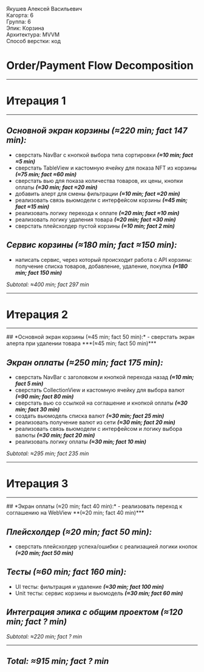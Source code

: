 Якушев Алексей Васильевич
<br /> Кагорта: 6
<br /> Группа: 6
<br /> Эпик: Корзина
<br /> Архитектура: MVVM
<br /> Способ верстки: код

# Order/Payment Flow Decomposition
<hr>

# Итерация 1
<hr>

## *Основной экран корзины (≈220 min; fact 147 min):*
 - сверстать NavBar с кнопкой выбора типа сортировки ***(≈10 min; fact ≈5 min)***
 - сверстать TableView и кастомную ячейку для показа NFT из корзины ***(≈75 min; fact ≈60 min)***
 - сверстать вью для показа количества товаров, их цены, кнопки оплаты ***(≈30 min; fact ≈20 min)***
 - добавить алерт для смены фильтрации ***(≈10 min; fact ≈20 min)***
 - реализовать связь вьюмодели с интерфейсом корзины ***(≈45 min; fact ≈15 min)***
 - реализовать логику перехода к оплате ***(≈20 min; fact ≈10 min)***
 - реализовать логику удаления товара ***(≈20 min; fact ≈30 min)***
 - сверстать плейсхолдер пустой корзины ***(≈10 min; fact 2 min)***

## *Сервис корзины (≈180 min; fact ≈150 min):*
 - написать сервис, через который происходит работа с API корзины: получение списка товаров, добавление, удаление, покупка ***(≈180 min; fact 150 min)***

*Subtotal: ≈400 min; fact 297 min*
<hr>

# Итерация 2
<hr>
## *Основной экран корзины (≈45 min; fact 50 min):*
 - сверстать экран алерта при удалении товара ***(≈45 min; fact 50 min)***

## *Экран оплаты (≈250 min; fact 175 min):*
- сверстать NavBar с заголовком и кнопкой перехода назад  ***(≈10 min; fact 5 min)***
 - сверстать CollectionView и кастомную ячейку для выбора валют ***(≈90 min; fact 80 min)***
 - сверстать вью со ссылкой на соглашение и кнопкой оплаты ***(≈30 min; fact 30 min)***
 - создать вьюмодель списка валют  ***(≈30 min; fact 25 min)***
 - реализовать получение валют из сети ***(≈30 min; fact 20 min)***
 - реализовать связь вьюмодели с интерфейсом и логику выбора валюты ***(≈30 min; fact 20 min)***
 - реализовать логику оплаты  ***(≈30 min; fact 10 min)***

*Subtotal: ≈295 min; fact 235 min*
<hr>

# Итерация 3
<hr>
## *Экран оплаты (≈20 min; fact 40 min):*
 - реализовать переход к соглашению на WebView **(≈20 min; fact 40 min)***
 
## *Плейсхолдер (≈20 min; fact 50 min):*
 - сверстать плейсхолдер успеха/ошибки с реализацией логики кнопок ***(≈20 min; fact 50 min)***
 
## *Тесты (≈60 min; fact 160 min):*
- UI тесты: фильтрация и удаление ***(≈30 min; fact 100 min)***
- Unit тесты: сервис корзины и вьюмодель ***(≈30 min; fact 60 min)***

## *Интеграция эпика с общим проектом (≈120 min; fact ? min)*

*Subtotal: ≈220 min; fact ? min*
<hr>

## *Total: ≈915 min; fact ? min*










